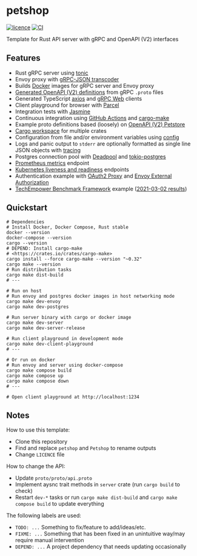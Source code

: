 # petshop

[![licence](https://img.shields.io/github/license/mojzu/petshop?label=licence)](https://github.com/mojzu/petshop/blob/master/LICENCE)
[![CI](https://github.com/mojzu/petshop/workflows/CI/badge.svg?branch=main)](https://github.com/mojzu/petshop/actions/workflows/ci.yml)

Template for Rust API server with gRPC and OpenAPI (V2) interfaces

## Features

- Rust gRPC server using [tonic](https://github.com/hyperium/tonic)
- Envoy proxy with [gRPC-JSON transcoder](https://www.envoyproxy.io/docs/envoy/latest/configuration/http/http_filters/grpc_json_transcoder_filter)
- Builds [Docker](https://docs.docker.com/reference/) images for gRPC server and Envoy proxy
- [Generated OpenAPI (V2) definitions](https://github.com/grpc-ecosystem/grpc-gateway) from gRPC `.proto` files
- Generated TypeScript [axios](https://github.com/axios/axios) and [gRPC Web](https://github.com/grpc/grpc-web) clients
- Client playground for browser with [Parcel](https://v2.parceljs.org/)
- Integration tests with [Jasmine](https://jasmine.github.io/)
- Continuous integration using [GitHub Actions](https://github.com/features/actions) and [cargo-make](https://github.com/sagiegurari/cargo-make)
- Example proto definitions based (loosely) on [OpenAPI (V2) Petstore](https://petstore.swagger.io/#/)
- [Cargo workspace](https://doc.rust-lang.org/book/ch14-03-cargo-workspaces.html) for multiple crates
- Configuration from file and/or environment variables using [config](https://github.com/mehcode/config-rs)
- Logs and panic output to `stderr` are optionally formatted as single line JSON objects with [tracing](https://tracing.rs/tracing/)
- Postgres connection pool with [Deadpool](https://github.com/bikeshedder/deadpool) and [tokio-postgres](https://crates.io/crates/tokio-postgres)
- [Prometheus metrics](https://prometheus.io/) endpoint
- [Kubernetes liveness and readiness](https://kubernetes.io/docs/tasks/configure-pod-container/configure-liveness-readiness-startup-probes/) endpoints
- Authentication example with [OAuth2 Proxy](https://oauth2-proxy.github.io/oauth2-proxy/) and [Envoy External Authorization](https://www.envoyproxy.io/docs/envoy/latest/api-v2/config/filter/http/ext_authz/v2/ext_authz.proto)
- [TechEmpower Benchmark Framework](https://www.techempower.com/benchmarks/) example ([2021-03-02 results](https://www.techempower.com/benchmarks/#section=test&shareid=980a0c18-35c7-4a79-9199-f79a5a19eeee))

## Quickstart

```shell
# Dependencies
# Install Docker, Docker Compose, Rust stable
docker --version
docker-compose --version
cargo --version
# DEPEND: Install cargo-make
# <https://crates.io/crates/cargo-make>
cargo install --force cargo-make --version "~0.32"
cargo make --version
# Run distribution tasks
cargo make dist-build
# ---

# Run on host
# Run envoy and postgres docker images in host networking mode
cargo make dev-envoy
cargo make dev-postgres

# Run server binary with cargo or docker image
cargo make dev-server
cargo make dev-server-release

# Run client playground in development mode
cargo make dev-client-playground
# ---

# Or run on docker
# Run envoy and server using docker-compose
cargo make compose build
cargo make compose up
cargo make compose down
# ---

# Open client playground at http://localhost:1234
```

## Notes

How to use this template:

- Clone this repository
- Find and replace `petshop` and `Petshop` to rename outputs
- Change `LICENCE` file

How to change the API:

- Update `proto/proto/api.proto`
- Implement aysnc trait methods in `server` crate (run `cargo build` to check)
- Restart `dev-*` tasks or run `cargo make dist-build` and `cargo make compose build` to update everything

The following labels are used:

- `TODO: ...` Something to fix/feature to add/ideas/etc.
- `FIXME: ...` Something that has been fixed in an unintuitive way/may require manual intervention
- `DEPEND: ...` A project dependency that needs updating occasionally
